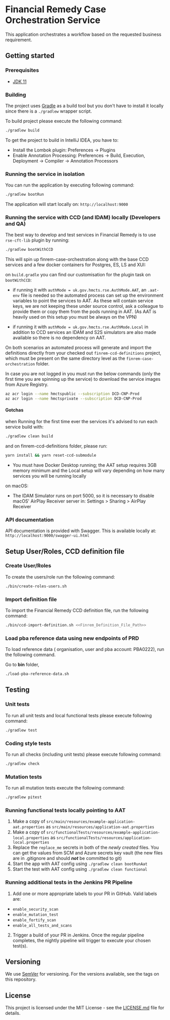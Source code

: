 # Financial Remedy Case Orchestration Service

This application orchestrates a workflow based on the requested business requirement.

## Getting started

### Prerequisites

- [JDK 11](https://www.oracle.com/java)

### Building

The project uses [Gradle](https://gradle.org) as a build tool but you don't have to install it locally since there is a
`./gradlew` wrapper script.

To build project please execute the following command:

```bash
./gradlew build
```

To get the project to build in IntelliJ IDEA, you have to:

 - Install the Lombok plugin: Preferences -> Plugins
 - Enable Annotation Processing: Preferences -> Build, Execution, Deployment -> Compiler -> Annotation Processors

### Running the service in isolation

You can run the application by executing following command:

```bash
./gradlew bootRun
```

The application will start locally on: `http://localhost:9000`

### Running the service with CCD (and IDAM) locally (Developers and QA)

The best way to develop and test services in Financial Remedy is to use `rse-cft-lib` plugin by running:

```bash
./gradlew bootWithCCD
```

This will spin up finrem-case-orchestration along with the base CCD services 
and a few docker containers for Postgres, ES, LS and XUI:

on `build.gradle` you can find our customisation for the plugin task on `bootWithCCD`:

- if running it with `authMode = uk.gov.hmcts.rse.AuthMode.AAT`, 
an `.aat-env` file is needed so the automated process can set up the environment variables
to point the services to AAT. As these will contain service keys, we are not keeping these under source control, 
ask a colleague to provide them or copy them from the pods running in AAT.
(As AAT is heavily used on this setup you must be always on the VPN)

- if running it with `authMode = uk.gov.hmcts.rse.AuthMode.Local` in addition to CCD services an IDAM and S2S simulators
are also made available so there is no dependency on AAT. 

  
On both scenarios an automated process will generate and import the definitions directly from your checked out
`finrem-ccd-definitions` project, which must be present on the same directory level as the `finrem-case-orchestration` folder.

In case you are not logged in you must run the below commands 
(only the first time you are spinning up the service) 
to download the service images from Azure Registry.
```bash
az acr login --name hmctspublic --subscription DCD-CNP-Prod
az acr login --name hmctsprivate --subscription DCD-CNP-Prod
```
#### Gotchas
when Running for the first time ever the services it's advised to run each service build with:

```bash
./gradlew clean build
```

and on finrem-ccd-definitions folder, please run:

```bash
yarn install && yarn reset-ccd-submodule
```

- You must have Docker Desktop running; the AAT setup requires 3GB memory minimum and the Local setup will vary depending on how many services you will be running locally

on macOS:
- The IDAM Simulator runs on port 5000, so it is necessary to disable macOS' AirPlay Receiver server in: 
Settings > Sharing > AirPlay Receiver

### API documentation

API documentation is provided with Swagger. This is available locally at: `http://localhost:9000/swagger-ui.html`

## Setup User/Roles, CCD definition file

### Create User/Roles

To create the users/role run the following command:

```bash
./bin/create-roles-users.sh
```
### Import definition file

To import the Financial Remedy CCD definition file, run the following command:

```bash
./bin/ccd-import-definition.sh <<Finrem_Definition_File_Path>>
```

### Load pba reference data using new endpoints of PRD

To load reference data ( organisation, user and pba account: PBA0222), run the following command.

Go to **bin** folder,

```bash
./load-pba-reference-data.sh
```

## Testing

### Unit tests

To run all unit tests and local functional tests please execute following command:

```bash
./gradlew test
```

### Coding style tests

To run all checks (including unit tests) please execute following command:

```bash
./gradlew check
```

### Mutation tests

To run all mutation tests execute the following command:

```bash
./gradlew pitest
```

### Running functional tests locally pointing to AAT

1. Make a copy of `src/main/resources/example-application-aat.properties` as `src/main/resources/application-aat.properties`
2. Make a copy of `src/functionalTests/resources/example-application-local.properties` as `src/functionalTests/resources/application-local.properties`
3. Replace the `replace_me` secrets in both of the _newly created_ files.
   You can get the values from SCM and Azure secrets key vault (the new files are in .gitignore and should ***not*** be committed to git)
4. Start the app with AAT config using `./gradlew clean bootRunAat`
5. Start the test with AAT config using `./gradlew clean functional`

### Running additional tests in the Jenkins PR Pipeline

1. Add one or more appropriate labels to your PR in GitHub. Valid labels are:

- ```enable_security_scan```
- ```enable_mutation_test```
- ```enable_fortify_scan```
- ```enable_all_tests_and_scans```

2. Trigger a build of your PR in Jenkins.  Once the regular pipeline completes, the nightly pipeline will trigger to execute your chosen test(s).

## Versioning

We use [SemVer](http://semver.org/) for versioning.
For the versions available, see the tags on this repository.

## License

This project is licensed under the MIT License - see the [LICENSE.md](LICENSE.md) file for details.
